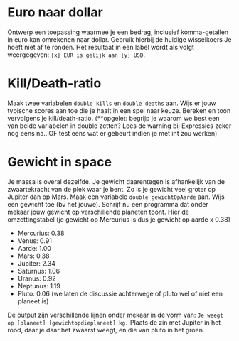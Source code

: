 # Euro naar dollar
Ontwerp een toepassing waarmee je een bedrag, inclusief komma-getallen  in euro kan omrekenen naar dollar. Gebruik hierbij de huidige wisselkoers
Je hoeft niet af te ronden. Het resultaat in een label wordt als volgt weergegeven: ``[x] EUR is gelijk aan [y] USD``.

# Kill/Death-ratio
Maak twee variabelen ``double kills`` en ``double deaths`` aan. Wijs er jouw typische scores aan toe die je haalt in een spel naar keuze. Bereken en toon vervolgens je kill/death-ratio. (**opgelet: begrijp je waarom we best een van beide variabelen in double zetten? Lees de warning bij Expressies zeker nog eens na...OF test eens wat er gebeurt indien je met int zou werken)

# Gewicht in space
Je massa is overal dezelfde. Je gewicht daarentegen is afhankelijk van de zwaartekracht van de plek waar je bent. Zo is je gewicht veel groter op Jupiter dan op Mars.
Maak een variabele ``double gewichtOpAarde`` aan. Wijs een gewicht toe (bv het jouwe). Schrijf nu een programma dat onder mekaar jouw gewicht op verschillende planeten toont.
Hier de omzettingstabel (je gewicht op Mercurius is dus je gewicht op aarde x 0.38)
* Mercurius: 0.38
* Venus: 0.91
* Aarde: 1.00
* Mars: 0.38
* Jupiter: 2.34
* Saturnus: 1.06
* Uranus: 0.92
* Neptunus: 1.19
* Pluto: 0.06  (we laten de discussie achterwege of pluto wel of niet een planeet is)

De output zijn verschillende lijnen onder mekaar in de vorm van:
``Je weegt op [planeet] [gewichtopdieplaneet] kg.``
Plaats de zin met Jupiter in het rood, daar je daar het zwaarst weegt, en die van pluto in het groen.
